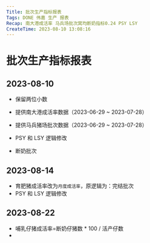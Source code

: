 ```yaml
---
Title: 批次生产指标报表
Tags: DONE 伟嘉 生产 报表
Recap: 南大港成活率 马兵场批次窝均断奶指标0.24 PSY LSY
CreateTime: 2023-08-10 13:08:16
---
```

# 批次生产指标报表

## 2023-08-10

- 保留两位小数
- 提供南大港成活率数据（2023-06-29 ~ 2023-07-28）
- 提供马兵猪场批次数据（2023-06-29 ~ 2023-07-28）
- PSY 和 LSY 逻辑修改

- 断奶批次 

## 2023-08-14

- 育肥猪成活率改为`月度成活率`，原逻辑为：完结批次
- PSY 和 LSY 逻辑修改

## 2023-08-22

- 哺乳仔猪成活率=断奶仔猪数 * 100 / 活产仔数
- 